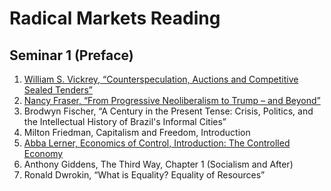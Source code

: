 # Radical Markets Reading

## Seminar 1 (Preface)

1. [William S. Vickrey, “Counterspeculation, Auctions and Competitive Sealed Tenders”](https://kylewoodward.com/blog-data/pdfs/references/vickrey-the-journal-of-finance-1961A.pdf)
2. [Nancy Fraser, “From Progressive Neoliberalism to Trump – and Beyond”](https://americanaffairsjournal.org/2017/11/progressive-neoliberalism-trump-beyond/)
3. Brodwyn Fischer, “A Century in the Present Tense: Crisis, Politics, and the Intellectual
History of Brazil's Informal Cities”
4. Milton Friedman, Capitalism and Freedom, Introduction
5. [Abba Lerner, Economics of Control, Introduction: The Controlled Economy](https://ia801902.us.archive.org/26/items/in.ernet.dli.2015.5584/2015.5584.The-Economics-Of-Control.pdf)
6. Anthony Giddens, The Third Way, Chapter 1 (Socialism and After)
7. Ronald Dwrokin, “What is Equality? Equality of Resources”
